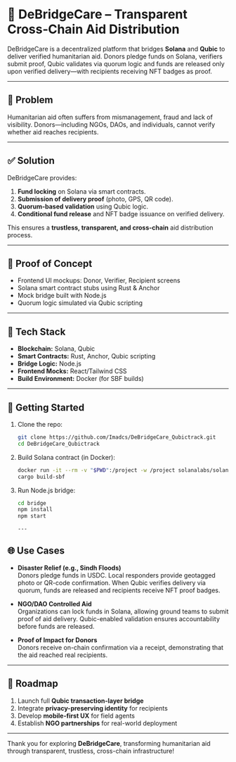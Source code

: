 # 💠 DeBridgeCare – Transparent Cross‑Chain Aid Distribution

DeBridgeCare is a decentralized platform that bridges **Solana** and **Qubic** to deliver verified humanitarian aid. Donors pledge funds on Solana, verifiers submit proof, Qubic validates via quorum logic and funds are released only upon verified delivery—with recipients receiving NFT badges as proof.

---

## 🚨 Problem

Humanitarian aid often suffers from mismanagement, fraud and lack of visibility. Donors—including NGOs, DAOs, and individuals, cannot verify whether aid reaches recipients.

---

## ✅ Solution

DeBridgeCare provides:

1. **Fund locking** on Solana via smart contracts.      
2. **Submission of delivery proof** (photo, GPS, QR code).  
3. **Quorum-based validation** using Qubic logic.  
4. **Conditional fund release** and NFT badge issuance on verified delivery.

This ensures a **trustless, transparent, and cross-chain** aid distribution process.



---

## 🧪 Proof of Concept

- Frontend UI mockups: Donor, Verifier, Recipient screens  
- Solana smart contract stubs using Rust & Anchor  
- Mock bridge built with Node.js  
- Quorum logic simulated via Qubic scripting  

---

## 🔧 Tech Stack

- **Blockchain:** Solana, Qubic  
- **Smart Contracts:** Rust, Anchor, Qubic scripting  
- **Bridge Logic:** Node.js  
- **Frontend Mocks:** React/Tailwind CSS  
- **Build Environment:** Docker (for SBF builds)

---

## 🚀 Getting Started

1. Clone the repo:
   ```bash
   git clone https://github.com/Imadcs/DeBridgeCare_Qubictrack.git
   cd DeBridgeCare_Qubictrack

2. Build Solana contract (in Docker):
   ```bash
   docker run -it --rm -v "$PWD":/project -w /project solanalabs/solana:v1.18.15 bash
   cargo build-sbf
3. Run Node.js bridge:
   ```bash
   cd bridge
   npm install
   npm start

   ---

## 🌐 Use Cases

- **Disaster Relief (e.g., Sindh Floods)**  
  Donors pledge funds in USDC. Local responders provide geotagged photo or QR-code confirmation. When Qubic verifies delivery via quorum, funds are released and recipients receive NFT proof badges.

- **NGO/DAO Controlled Aid**  
  Organizations can lock funds in Solana, allowing ground teams to submit proof of aid delivery. Qubic-enabled validation ensures accountability before funds are released.

- **Proof of Impact for Donors**  
  Donors receive on-chain confirmation via a receipt, demonstrating that the aid reached real recipients.

---

## 🔮 Roadmap

1. Launch full **Qubic transaction-layer bridge**  
2. Integrate **privacy-preserving identity** for recipients  
3. Develop **mobile-first UX** for field agents  
4. Establish **NGO partnerships** for real-world deployment

---



Thank you for exploring **DeBridgeCare**, transforming humanitarian aid through transparent, trustless, cross-chain infrastructure! 
